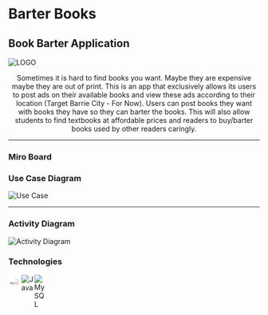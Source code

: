 # Barter Books

<p>
</p>

## Book Barter Application
<img height="150px" width="150px" alt="LOGO" src="" />
<p style="text-align:center;">
 Sometimes it is hard to find books you want. Maybe they are expensive maybe they are out of print. This is an app that exclusively allows its users to post ads on their available books and view these ads according to their location (Target Barrie City - For Now). Users can post books they want with books they have so they can barter the books. This will also allow students to find textbooks at affordable prices and readers to buy/barter books used by other readers caringly. 
</p>

<hr>

### Miro Board
 
### Use Case Diagram

<p>
<img height="600px" width="800px" alt="Use Case" src="https://github.com/Brij15/Luncheon/blob/main/images/class-diagram.jpeg" />
</p>
<hr>

### Activity Diagram
<img height="600px" width="800px" alt="Activity Diagram" src="https://github.com/Brij15/Luncheon/blob/main/images/activity-diagram.jpeg" />

### Technologies
<img align="left" alt="MySQL" width="26px" src="https://raw.githubusercontent.com/github/explore/80688e429a7d4ef2fca1e82350fe8e3517d3494d/topics/mysql/mysql.png" />
<img align="left" alt="Java" width="26px" src="https://cdn.iconscout.com/icon/free/png-512/java-23-225999.png" />
<img align="left" alt="MySQL" width="26px" src="https://upload.wikimedia.org/wikipedia/commons/3/3e/Android_logo_2019.png" />
